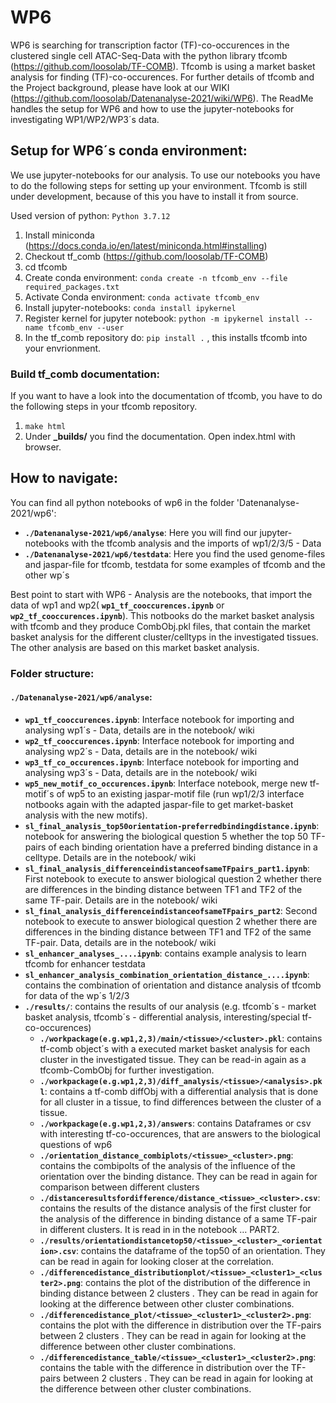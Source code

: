 # WP6
WP6 is searching for transcription factor (TF)-co-occurences in the clustered single cell ATAC-Seq-Data with the python library tfcomb (https://github.com/loosolab/TF-COMB). Tfcomb is using a market basket analysis for finding (TF)-co-occurences. For further details of tfcomb and the Project background, please have look at our WIKI (https://github.com/loosolab/Datenanalyse-2021/wiki/WP6). 
The ReadMe handles the setup for WP6 and how to use the jupyter-notebooks for investigating WP1/WP2/WP3´s data.  

## Setup for WP6´s conda environment:
We use jupyter-notebooks for our analysis. To use our notebooks you have to do the following steps for setting up your environment.
Tfcomb is still under development, because of this you have to install it from source.

Used version of python: ```Python 3.7.12```   

1. Install miniconda (https://docs.conda.io/en/latest/miniconda.html#installing)
2. Checkout tf_comb (https://github.com/loosolab/TF-COMB)
3. cd tfcomb
4. Create conda environment: ```conda create -n tfcomb_env --file required_packages.txt```
5. Activate Conda environment: ```conda activate tfcomb_env ```
6. Install jupyter-notebooks: ```conda install ipykernel```
7. Register kernel for jupyter notebook: ```python -m ipykernel install --name tfcomb_env --user```
8. In the tf_comb repository do: ```pip install .```  , this installs tfcomb into your envrionment.

###  Build tf_comb documentation:
If you want to have a look into the documentation of tfcomb, you have to do the following steps in your tfcomb repository.
1. ```make html```
2. Under **_builds/** you find the documentation. Open index.html with browser. 

## How to navigate:
You can find all python notebooks of wp6 in the folder 'Datenanalyse-2021/wp6':
- **```./Datenanalyse-2021/wp6/analyse```**: Here you will find our jupyter-notebooks with the tfcomb analysis and the imports of wp1/2/3/5 - Data
-  **```./Datenanalyse-2021/wp6/testdata```**: Here you find the used genome-files and jaspar-file for tfcomb, testdata for some examples of tfcomb and the other wp´s 

Best point to start with WP6 - Analysis are the notebooks, that import the data of wp1 and wp2( **```wp1_tf_cooccurences.ipynb```** or **```wp2_tf_cooccurences.ipynb```**). This notbooks do the market basket analysis with tfcomb and they produce CombObj.pkl files, that contain the market basket analysis for the different cluster/celltyps in the investigated tissues. The other analysis are based on this market basket analysis. 

### Folder structure: 
#### ```./Datenanalyse-2021/wp6/analyse```:
  - **```wp1_tf_cooccurences.ipynb```**: Interface notebook for importing and analysing wp1´s - Data, details are in the notebook/ wiki
  - **```wp2_tf_cooccurences.ipynb```**: Interface notebook for importing and analysing wp2´s - Data, details are in the notebook/ wiki
  - **```wp3_tf_co_occurences.ipynb```**: Interface notebook for importing and analysing wp3´s - Data, details are in the notebook/ wiki
  - **```wp5_new_motif_co_occurences.ipynb```**: Interface notebook, merge new tf-motif´s of wp5 to an existing jaspar-motif file (run wp1/2/3 interface notbooks again with the adapted jaspar-file to get market-basket analysis with the new motifs).
  - **```sl_final_analysis_top50orientation-preferredbindingdistance.ipynb```**: notebook for answering the biological question 5 whether the top 50 TF-pairs of each binding orientation have a preferred binding distance in a celltype. Details are in the notebook/ wiki
  - **```sl_final_analysis_differenceindistanceofsameTFpairs_part1.ipynb```**: First notebook to execute to answer biological question 2 whether there are differences in the binding distance between TF1 and TF2 of the same TF-pair. Details are in the notebook/ wiki
  - **```sl_final_analysis_differenceindistanceofsameTFpairs_part2```**: Second notebook to execute to answer biological question 2 whether there are differences in the binding distance between TF1 and TF2 of the same TF-pair. Data, details are in the notebook/ wiki
  - **```sl_enhancer_analyses_....ipynb```**: contains example analysis to learn tfcomb for enhancer testdata
  - **```sl_enhancer_analysis_combination_orientation_distance_....ipynb```**: contains the combination of orientation and distance analysis of tfcomb for data of the wp´s 1/2/3
  - **```./results/```**: contains the results of our analysis (e.g. tfcomb´s - market basket analysis, tfcomb´s - differential analysis, interesting/special tf-co-occurences)
     - **```./workpackage(e.g.wp1,2,3)/main/<tissue>/<cluster>.pkl```**: contains tf-comb object´s with a executed market basket analysis for each cluster in the investigated tissue. They can be read-in again as a tfcomb-CombObj for further investigation.
     - **```./workpackage(e.g.wp1,2,3)/diff_analysis/<tissue>/<analysis>.pkl```**: contains a tf-comb diffObj with a differential analysis that is done for all cluster in a tissue, to find differences between the cluster of a tissue.
     - **```./workpackage(e.g.wp1,2,3)/answers```**: contains Dataframes or csv with interesting tf-co-occurences, that are answers to the biological questions of wp6
     - **```./orientation_distance_combiplots/<tissue>_<cluster>.png```**: contains the combipolts of the analysis of the influence of the orientation over the binding distance. They can be read in again for comparison between different clusters
     - **```./distanceresultsfordifference/distance_<tissue>_<cluster>.csv```**: contains the results of the distance analysis of the first cluster for the analysis of the difference in binding distance of a same TF-pair in different clusters. It is read in in the notebook … PART2.
     - **```./results/orientationdistancetop50/<tissue>_<cluster>_<orientation>.csv```**: contains the dataframe of the top50 of an orientation. They can be read in again for looking closer at the correlation.
     - **```./differencedistance_distributionplot/<tissue>_<cluster1>_<cluster2>.png```**: contains the plot of the distribution of the difference in binding distance between 2 clusters . They can be read in again for looking at the difference between other cluster combinations. 
     - **```./differencedistance_plot/<tissue>_<cluster1>_<cluster2>.png```**: contains the plot with the difference in distribution over the TF-pairs between 2 clusters . They can be read in again for looking at the difference between other cluster combinations.
     - **```./differencedistance_table/<tissue>_<cluster1>_<cluster2>.png```**: contains the table with the difference in distribution over the TF-pairs between 2 clusters . They can be read in again for looking at the difference between other cluster combinations.
     

